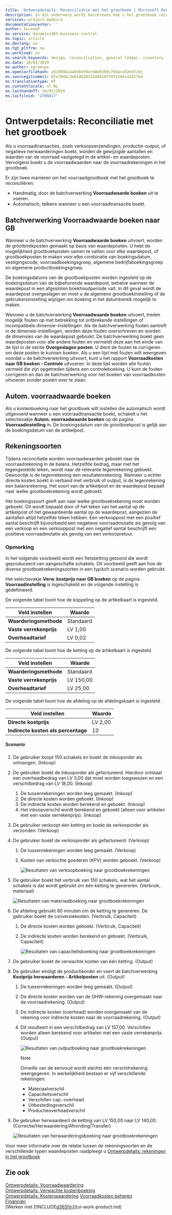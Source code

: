 ```yaml
---
title: 'Ontwerpdetails: Reconciliatie met het grootboek | Microsoft Docs'
description: In dit onderwerp wordt beschreven hoe u het grootboek reconcilieert wanneer u voorraadtransacties, zoals verkoopverzendingen, productie-output of negatieve herwaarderingen, boekt.
services: project-madeira
documentationcenter: ''
author: SorenGP
ms.service: dynamics365-business-central
ms.topic: article
ms.devlang: na
ms.tgt_pltfrm: na
ms.workload: na
ms.search.keywords: design, reconciliation, general ledger, inventory
ms.date: 10/01/2019
ms.author: sgroespe
ms.openlocfilehash: 2d1d69b2aa03be59ec68e8198c794aca52ed7cb1
ms.sourcegitcommit: 02e704bc3e01d62072144919774f1244c42827e4
ms.translationtype: HT
ms.contentlocale: nl-NL
ms.lasthandoff: 10/01/2019
ms.locfileid: "2306817"
---
```

# <a name="design-details-reconciliation-with-the-general-ledger"></a>Ontwerpdetails: Reconciliatie met het grootboek
Als u voorraadtransacties, zoals verkoopverzendingen, productie-output, of negatieve herwaarderingen boekt, worden de gewijzigde aantallen en waarden van de voorraad vastgelegd in de artikel- en waardeposten. Vervolgens boekt u de voorraadwaarden naar de voorraadrekeningen in het grootboek.  

Er zijn twee manieren om het voorraadgrootboek met het grootboek te reconciliëren:  

* Handmatig, door de batchverwerking **Voorraadwaarde boeken** uit te voeren.  
* Automatisch, telkens wanneer u een voorraadtransactie boekt.  

## <a name="post-inventory-cost-to-gl-batch-job"></a>Batchverwerking Voorraadwaarde boeken naar GB  
Wanneer u de batchverwerking **Voorraadwaarde boeken** uitvoert, worden de grootboekposten gemaakt op basis van waardeposten. U hebt de mogelijkheid grootboekposten samen te vatten voor elke waardepost, of grootboekposten te maken voor elke combinatie van boekingsdatum, vestigingscode, voorraadboekingsgroep, algemene bedrijfsboekingsgroep en algemene productboekingsgroep.  

De boekingsdatums van de grootboekposten worden ingesteld op de boekingsdatum van de bijbehorende waardepost, behalve wanneer de waardepost in een afgesloten boekhoudperiode valt. In dit geval wordt de waardepost overgeslagen en moet u de algemene grootboekinstelling of de gebruikersinstelling wijzigen om boeking in het datumbereik mogelijk te maken.  

Wanneer u de batchverwerking **Voorraadwaarde boeken** uitvoert, treden mogelijk fouten op met betrekking tot ontbrekende instellingen of incompatibele dimensie-instellingen. Als de batchverwerking fouten aantreft in de dimensie-instellingen, worden deze fouten overschreven en worden de dimensies van de waardepost gebruikt. De batchverwerking boekt geen waardeposten voor alle andere fouten en vermeldt deze aan het einde van de lijst in de sectie **Overgeslagen posten**. U dient de fouten te corrigeren om deze posten te kunnen boeken. Als u een lijst met fouten wilt weergeven voordat u de batchverwerking uitvoert, kunt u het rapport **Voorraadkosten naar GB boeken - Controle** uitvoeren. In deze lijst worden alle fouten vermeld die zijn opgetreden tijdens een controleboeking. U kunt de fouten corrigeren en dan de batchverwerking voor het boeken van voorraadkosten uitvoeren zonder posten over te slaan.  

## <a name="automatic-cost-posting"></a>Autom. voorraadwaarde boeken  
Als u kostenboeking naar het grootboek wilt instellen die automatisch wordt uitgevoerd wanneer u een voorraadtransactie boekt, schakelt u het selectievakje **Autom. voorraadwaarde boeken** op de pagina **Voorraadinstelling** in. De boekingsdatum van de grootboekpost is gelijk aan de boekingsdatum van de artikelpost.  

## <a name="account-types"></a>Rekeningsoorten  
Tijdens reconciliatie worden voorraadwaarden geboekt naar de voorraadrekening in de balans. Hetzelfde bedrag, maar met het tegengestelde teken, wordt naar de relevante tegenrekening geboekt. Gewoonlijk is de tegenrekening een resultatenrekening. Wanneer u echter directe kosten boekt in verband met verbruik of output, is de tegenrekening een balansrekening. Het soort van de artikelpost en de waardepost bepaalt naar welke grootboekrekening wordt geboekt.  

Het boekingssoort geeft aan naar welke grootboekrekening moet worden geboekt. Dit wordt bepaald door of het teken van het aantal op de artikelpost of het gewaardeerde aantal op de waardepost, aangezien de aantallen altijd hetzelfde teken hebben. Een verkooppost met een positief aantal beschrijft bijvoorbeeld een negatieve voorraadmutatie als gevolg van een verkoop en een verkooppost met een negatief aantal beschrijft een positieve voorraadmutatie als gevolg van een verkoopretour.  

### <a name="example"></a>Opmerking  
In het volgende voorbeeld wordt een fietsketting getoond die wordt geproduceerd van aangeschafte schakels. Dit voorbeeld geeft aan hoe de diverse grootboekrekeningsoorten in een typisch scenario worden gebruikt.  

Het selectievakje **Verw. kostprijs naar GB boeken** op de pagina **Voorraadinstelling** is ingeschakeld en de volgende instelling is gedefinieerd.  

De volgende tabel toont hoe de koppeling op de artikelkaart is ingesteld.  

|Veld instellen|Waarde|  
|-----------------|-----------|  
|**Waarderingsmethode**|Standaard|  
|**Vaste verrekenprijs**|LV 1,00|  
|**Overheadtarief**|LV 0,02|  

De volgende tabel toont hoe de ketting op de artikelkaart is ingesteld.  

|Veld instellen|Waarde|  
|-----------------|-----------|  
|**Waarderingsmethode**|Standaard|  
|**Vaste verrekenprijs**|LV 150,00|  
|**Overheadtarief**|LV 25,00|  

De volgende tabel toont hoe de afdeling op de afdelingskaart is ingesteld.  

|Veld instellen|Waarde|  
|-----------------|-----------|  
|**Directe kostprijs**|LV 2,00|  
|**Indirecte kosten als percentage**|10|  

##### <a name="scenario"></a>Scenario  
1. De gebruiker koopt 150 schakels en boekt de inkooporder als ontvangen. (Inkoop)  
2. De gebruiker boekt de inkooporder als gefactureerd. Hierdoor ontstaat een overheadbedrag van LV 3,00 dat moet worden toegewezen en een verschilbedrag van LV 18,00. (Inkoop)  

    1. De tussenrekeningen worden leeg gemaakt. (Inkoop)  
    2. De directe kosten worden geboekt. (Inkoop)  
    3. De indirecte kosten worden berekend en geboekt. (Inkoop)  
    4. Het inkoopverschil wordt berekend en geboekt (alleen voor artikelen met een vaste verrekenprijs). (Inkoop)  
3. De gebruiker verkoopt één ketting en boekt de verkooporder als verzonden. (Verkoop)  
4. De gebruiker boekt de verkooporder als gefactureerd. (Verkoop)  

    1. De tussenrekeningen worden leeg gemaakt. (Verkoop)  
    2. Kosten van verkochte goederen (KPV) worden geboekt. (Verkoop)  

        ![Resultaten van verkoopboeking naar grootboekrekeningen](media/design_details_inventory_costing_3_gl_posting_sales.png "Resultaten van verkoopboeking naar grootboekrekeningen")  
5. De gebruiker boekt het verbruik van 150 schakels, wat het aantal schakels is dat wordt gebruikt om één ketting te genereren. (Verbruik, materiaal)  

    ![Resultaten van materiaalboeking naar grootboekrekeningen](media/design_details_inventory_costing_3_gl_posting_material.png "Resultaten van materiaalboeking naar grootboekrekeningen")  
6. De afdeling gebruikt 60 minuten om de ketting te genereren. De gebruiker boekt de conversiekosten. (Verbruik, Capaciteit)  

    1. De directe kosten worden geboekt. (Verbruik, Capaciteit)  
    2. De indirecte kosten worden berekend en geboekt. (Verbruik, Capaciteit)  

        ![Resultaten van capaciteitsboeking naar grootboekrekeningen](media/design_details_inventory_costing_3_gl_posting_capacity.png "Resultaten van capaciteitsboeking naar grootboekrekeningen")  
7. De gebruiker boekt de verwachte kosten van één ketting. (Output)  
8. De gebruiker eindigt de productieorder en voert de batchverwerking **Kostprijs herwaarderen - Artikelposten** uit. (Output)  

    1. De tussenrekeningen worden leeg gemaakt. (Output)  
    2. De directe kosten worden van de OHW-rekening overgemaakt naar de voorraadrekening. (Output)  
    3. De indirecte kosten (overhead) worden overgemaakt van de rekening voor indirecte kosten naar de voorraadrekening. (Output)  
    4. Dit resulteert in een verschilbedrag van LV 157,00. Verschillen worden alleen berekend voor artikelen met een vaste verrekenprijs. (Output)  

        ![Resultaten van outputboeking naar grootboekrekeningen](media/design_details_inventory_costing_3_gl_posting_output.png "Resultaten van outputboeking naar grootboekrekeningen")  

        > [!NOTE]  
        >  Omwille van de eenvoud wordt slechts één verschilrekening weergegeven. In werkelijkheid bestaan er vijf verschillende rekeningen:  
        >   
        >  * Materiaalverschil  
        >  * Capaciteitsverschil  
        >  * Verschillen cap.-overhead  
        >  * Uitbestedingsverschil  
        >  * Productieoverheadverschil  

9. De gebruiker herwaardeert de ketting van LV 150,00 naar LV 140,00. (Correctie/Herwaardering/Afronding/Transfer)  

    ![Resultaten van herwaarderingsboeking naar grootboekrekeningen](media/design_details_inventory_costing_3_gl_posting_adjustment.png "Resultaten van herwaarderingsboeking naar grootboekrekeningen")  

Voor meer informatie over de relatie tussen de rekeningsoorten en de verschillende typen waardeposten raadpleegt u [Ontwerpdetails: rekeningen in het grootboek](design-details-accounts-in-the-general-ledger.md)  

## <a name="see-also"></a>Zie ook  
[Ontwerpdetails: Voorraadwaardering](design-details-inventory-costing.md)   
[Ontwerpdetails: Verwachte kostenboeking](design-details-expected-cost-posting.md)   
[Ontwerpdetails: Kostenwaardering](design-details-cost-adjustment.md)
[Voorraadkosten beheren](finance-manage-inventory-costs.md)  
[Financiën](finance.md)  
[Werken met [!INCLUDE[d365fin](includes/d365fin_md.md)]](ui-work-product.md)
